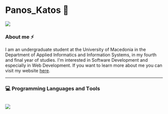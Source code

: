 # Panos_Katos :wave:

<a href="https://www.linkedin.com/in/panagiotis-stergioulas-bolis-40a834223/"><img src="https://img.shields.io/badge/LinkedIn-0077B5?style=for-the-badge&logo=linkedin&logoColor=white"/></a>

### About me ⚡

I am an undergraduate student at the University of Macedonia in the Department of Applied Informatics and Information Systems, in my fourth and final year of studies. I'm interested in Software Development and especially in Web Development. If you want to learn more about me you can visit my website <a href="https://panagiotis-stergioulas-bolis.netlify.app/" targe="_blank">here</a>.

<hr/>

### :computer: Programming Languages and Τools
<br/>

  <a href="https://skillicons.dev">
    <img src="https://skillicons.dev/icons?i=html,css,js,react,tailwind,java,python,c,androidstudio" />
  </a>
  

<!--

